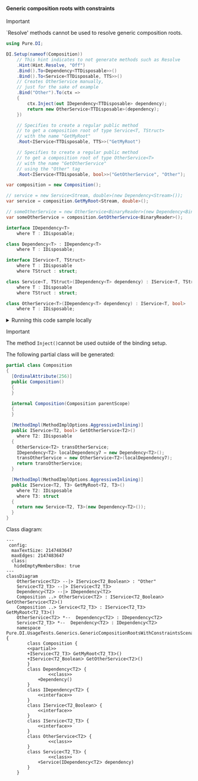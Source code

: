 #### Generic composition roots with constraints

> [!IMPORTANT]
> `Resolve' methods cannot be used to resolve generic composition roots.


```c#
using Pure.DI;

DI.Setup(nameof(Composition))
    // This hint indicates to not generate methods such as Resolve
    .Hint(Hint.Resolve, "Off")
    .Bind().To<Dependency<TTDisposable>>()
    .Bind().To<Service<TTDisposable, TTS>>()
    // Creates OtherService manually,
    // just for the sake of example
    .Bind("Other").To(ctx =>
    {
        ctx.Inject(out IDependency<TTDisposable> dependency);
        return new OtherService<TTDisposable>(dependency);
    })

    // Specifies to create a regular public method
    // to get a composition root of type Service<T, TStruct>
    // with the name "GetMyRoot"
    .Root<IService<TTDisposable, TTS>>("GetMyRoot")

    // Specifies to create a regular public method
    // to get a composition root of type OtherService<T>
    // with the name "GetOtherService"
    // using the "Other" tag
    .Root<IService<TTDisposable, bool>>("GetOtherService", "Other");

var composition = new Composition();

// service = new Service<Stream, double>(new Dependency<Stream>());
var service = composition.GetMyRoot<Stream, double>();

// someOtherService = new OtherService<BinaryReader>(new Dependency<BinaryReader>());
var someOtherService = composition.GetOtherService<BinaryReader>();

interface IDependency<T>
    where T : IDisposable;

class Dependency<T> : IDependency<T>
    where T : IDisposable;

interface IService<T, TStruct>
    where T : IDisposable
    where TStruct : struct;

class Service<T, TStruct>(IDependency<T> dependency) : IService<T, TStruct>
    where T : IDisposable
    where TStruct : struct;

class OtherService<T>(IDependency<T> dependency) : IService<T, bool>
    where T : IDisposable;
```

<details>
<summary>Running this code sample locally</summary>

- Make sure you have the [.NET SDK 9.0](https://dotnet.microsoft.com/en-us/download/dotnet/9.0) or later is installed
```bash
dotnet --list-sdk
```
- Create a net9.0 (or later) console application
```bash
dotnet new console -n Sample
```
- Add reference to NuGet package
  - [Pure.DI](https://www.nuget.org/packages/Pure.DI)
```bash
dotnet add package Pure.DI
```
- Copy the example code into the _Program.cs_ file

You are ready to run the example 🚀
```bash
dotnet run
```

</details>

> [!IMPORTANT]
> The method `Inject()`cannot be used outside of the binding setup.

The following partial class will be generated:

```c#
partial class Composition
{
  [OrdinalAttribute(256)]
  public Composition()
  {
  }

  internal Composition(Composition parentScope)
  {
  }

  [MethodImpl(MethodImplOptions.AggressiveInlining)]
  public IService<T2, bool> GetOtherService<T2>()
    where T2: IDisposable
  {
    OtherService<T2> transOtherService;
    IDependency<T2> localDependency7 = new Dependency<T2>();
    transOtherService = new OtherService<T2>(localDependency7);
    return transOtherService;
  }

  [MethodImpl(MethodImplOptions.AggressiveInlining)]
  public IService<T2, T3> GetMyRoot<T2, T3>()
    where T2: IDisposable
    where T3: struct
  {
    return new Service<T2, T3>(new Dependency<T2>());
  }
}
```

Class diagram:

```mermaid
---
 config:
  maxTextSize: 2147483647
  maxEdges: 2147483647
  class:
   hideEmptyMembersBox: true
---
classDiagram
	OtherServiceᐸT2ᐳ --|> IServiceᐸT2ˏBooleanᐳ : "Other" 
	ServiceᐸT2ˏT3ᐳ --|> IServiceᐸT2ˏT3ᐳ
	DependencyᐸT2ᐳ --|> IDependencyᐸT2ᐳ
	Composition ..> OtherServiceᐸT2ᐳ : IServiceᐸT2ˏBooleanᐳ GetOtherServiceᐸT2ᐳ()
	Composition ..> ServiceᐸT2ˏT3ᐳ : IServiceᐸT2ˏT3ᐳ GetMyRootᐸT2ˏT3ᐳ()
	OtherServiceᐸT2ᐳ *--  DependencyᐸT2ᐳ : IDependencyᐸT2ᐳ
	ServiceᐸT2ˏT3ᐳ *--  DependencyᐸT2ᐳ : IDependencyᐸT2ᐳ
	namespace Pure.DI.UsageTests.Generics.GenericCompositionRootsWithConstraintsScenario {
		class Composition {
		<<partial>>
		+IServiceᐸT2ˏT3ᐳ GetMyRootᐸT2ˏT3ᐳ()
		+IServiceᐸT2ˏBooleanᐳ GetOtherServiceᐸT2ᐳ()
		}
		class DependencyᐸT2ᐳ {
				<<class>>
			+Dependency()
		}
		class IDependencyᐸT2ᐳ {
			<<interface>>
		}
		class IServiceᐸT2ˏBooleanᐳ {
			<<interface>>
		}
		class IServiceᐸT2ˏT3ᐳ {
			<<interface>>
		}
		class OtherServiceᐸT2ᐳ {
				<<class>>
		}
		class ServiceᐸT2ˏT3ᐳ {
				<<class>>
			+Service(IDependencyᐸT2ᐳ dependency)
		}
	}
```

